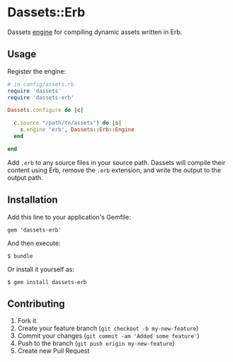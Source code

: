 # Dassets::Erb

Dassets [engine](https://github.com/redding/dassets#compiling) for compiling dynamic assets written in Erb.

## Usage

Register the engine:

```ruby
# in config/assets.rb
require 'dassets'
require 'dassets-erb'

Dassets.configure do |c|

  c.source "/path/to/assets") do |s|
    s.engine 'erb', Dassets::Erb::Engine
  end

end
```

Add `.erb` to any source files in your source path.  Dassets will compile their content using Erb, remove the `.erb` extension, and write the output to the output path.

## Installation

Add this line to your application's Gemfile:

    gem 'dassets-erb'

And then execute:

    $ bundle

Or install it yourself as:

    $ gem install dassets-erb

## Contributing

1. Fork it
2. Create your feature branch (`git checkout -b my-new-feature`)
3. Commit your changes (`git commit -am 'Added some feature'`)
4. Push to the branch (`git push origin my-new-feature`)
5. Create new Pull Request
